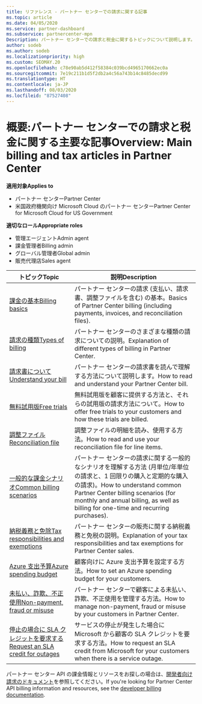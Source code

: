 ```yaml
---
title: リファレンス - パートナー センターでの請求に関する記事
ms.topic: article
ms.date: 04/05/2020
ms.service: partner-dashboard
ms.subservice: partnercenter-mpn
Description: パートナー センターでの請求と税金に関するトピックについて説明します。 請求に関するリソース、請求書、CSP の請求、税金に関する情報が含まれます。
author: sodeb
ms.author: sodeb
ms.localizationpriority: high
ms.custom: SEOMAY.20
ms.openlocfilehash: c78e90ab5d412f58384c039bcd4965170662ec0a
ms.sourcegitcommit: 7e19c211b1d5f2db2a4c56a743b14c8485decd99
ms.translationtype: HT
ms.contentlocale: ja-JP
ms.lasthandoff: 08/03/2020
ms.locfileid: "87527408"
---
```

# <a name="overview-main-billing-and-tax-articles-in-partner-center"></a><span data-ttu-id="97500-104">概要:パートナー センターでの請求と税金に関する主要な記事</span><span class="sxs-lookup"><span data-stu-id="97500-104">Overview: Main billing and tax articles in Partner Center</span></span>

<span data-ttu-id="97500-105">**適用対象**</span><span class="sxs-lookup"><span data-stu-id="97500-105">**Applies to**</span></span>

- <span data-ttu-id="97500-106">パートナー センター</span><span class="sxs-lookup"><span data-stu-id="97500-106">Partner Center</span></span>
- <span data-ttu-id="97500-107">米国政府機関向け Microsoft Cloud のパートナー センター</span><span class="sxs-lookup"><span data-stu-id="97500-107">Partner Center for Microsoft Cloud for US Government</span></span>

<span data-ttu-id="97500-108">**適切なロール**</span><span class="sxs-lookup"><span data-stu-id="97500-108">**Appropriate roles**</span></span>

- <span data-ttu-id="97500-109">管理エージェント</span><span class="sxs-lookup"><span data-stu-id="97500-109">Admin agent</span></span>
- <span data-ttu-id="97500-110">課金管理者</span><span class="sxs-lookup"><span data-stu-id="97500-110">Billing admin</span></span>
- <span data-ttu-id="97500-111">グローバル管理者</span><span class="sxs-lookup"><span data-stu-id="97500-111">Global admin</span></span>
- <span data-ttu-id="97500-112">販売代理店</span><span class="sxs-lookup"><span data-stu-id="97500-112">Sales agent</span></span>

| <span data-ttu-id="97500-113">トピック</span><span class="sxs-lookup"><span data-stu-id="97500-113">Topic</span></span> | <span data-ttu-id="97500-114">説明</span><span class="sxs-lookup"><span data-stu-id="97500-114">Description</span></span> |
| ----- | ----------- |
| [<span data-ttu-id="97500-115">課金の基本</span><span class="sxs-lookup"><span data-stu-id="97500-115">Billing basics</span></span>](billing-basics.md) | <span data-ttu-id="97500-116">パートナー センターの請求 (支払い、請求書、調整ファイルを含む) の基本。</span><span class="sxs-lookup"><span data-stu-id="97500-116">Basics of Partner Center billing (including payments, invoices, and reconciliation files).</span></span> |
| [<span data-ttu-id="97500-117">請求の種類</span><span class="sxs-lookup"><span data-stu-id="97500-117">Types of billing</span></span>](billing-different-types.md) | <span data-ttu-id="97500-118">パートナー センターのさまざまな種類の請求についての説明。</span><span class="sxs-lookup"><span data-stu-id="97500-118">Explanation of different types of billing in Partner Center.</span></span> |
| [<span data-ttu-id="97500-119">請求書について</span><span class="sxs-lookup"><span data-stu-id="97500-119">Understand your bill</span></span>](read-your-bill.md) | <span data-ttu-id="97500-120">パートナー センターの請求書を読んで理解する方法について説明します。</span><span class="sxs-lookup"><span data-stu-id="97500-120">How to read and understand your Partner Center bill.</span></span> |
| [<span data-ttu-id="97500-121">無料試用版</span><span class="sxs-lookup"><span data-stu-id="97500-121">Free trials</span></span>](offer-your-customers-trials-of-microsoft-products.md) | <span data-ttu-id="97500-122">無料試用版を顧客に提供する方法と、それらの試用版の請求方法について。</span><span class="sxs-lookup"><span data-stu-id="97500-122">How to offer free trials to your customers and how these trials are billed.</span></span> |
| [<span data-ttu-id="97500-123">調整ファイル</span><span class="sxs-lookup"><span data-stu-id="97500-123">Reconciliation file</span></span>](use-the-reconciliation-files.md) | <span data-ttu-id="97500-124">調整ファイルの明細を読み、使用する方法。</span><span class="sxs-lookup"><span data-stu-id="97500-124">How to read and use your reconciliation file for line items.</span></span> |
| [<span data-ttu-id="97500-125">一般的な課金シナリオ</span><span class="sxs-lookup"><span data-stu-id="97500-125">Common billing scenarios</span></span>](common-billing-scenarios.md) | <span data-ttu-id="97500-126">パートナー センターの請求に関する一般的なシナリオを理解する方法 (月単位/年単位の請求と、1 回限りの購入と定期的な購入の請求)。</span><span class="sxs-lookup"><span data-stu-id="97500-126">How to understand common Partner Center billing scenarios (for monthly and annual billing, as well as billing for one-time and recurring purchases).</span></span> |
| [<span data-ttu-id="97500-127">納税義務と免除</span><span class="sxs-lookup"><span data-stu-id="97500-127">Tax responsibilities and exemptions</span></span>](tax-and-tax-exemptions.md) | <span data-ttu-id="97500-128">パートナー センターの販売に関する納税義務と免税の説明。</span><span class="sxs-lookup"><span data-stu-id="97500-128">Explanation of your tax responsibilities and tax exemptions for Partner Center sales.</span></span> |
| [<span data-ttu-id="97500-129">Azure 支出予算</span><span class="sxs-lookup"><span data-stu-id="97500-129">Azure spending budget</span></span>](set-an-azure-spending-budget-for-your-customers.md) | <span data-ttu-id="97500-130">顧客向けに Azure 支出予算を設定する方法。</span><span class="sxs-lookup"><span data-stu-id="97500-130">How to set an Azure spending budget for your customers.</span></span> |
| [<span data-ttu-id="97500-131">未払い、詐欺、不正使用</span><span class="sxs-lookup"><span data-stu-id="97500-131">Non-payment, fraud or misuse</span></span>](non-payment--fraud--or-misuse.md) | <span data-ttu-id="97500-132">パートナー センターで顧客による未払い、詐欺、不正使用を管理する方法。</span><span class="sxs-lookup"><span data-stu-id="97500-132">How to manage non-payment, fraud or misuse by your customers in Partner Center.</span></span> |
| [<span data-ttu-id="97500-133">停止の場合に SLA クレジットを要求する</span><span class="sxs-lookup"><span data-stu-id="97500-133">Request an SLA credit for outages</span></span>](request-credit.md) | <span data-ttu-id="97500-134">サービスの停止が発生した場合に Microsoft から顧客の SLA クレジットを要求する方法。</span><span class="sxs-lookup"><span data-stu-id="97500-134">How to request an SLA credit from Microsoft for your customers when there is a service outage.</span></span> |

<span data-ttu-id="97500-135">パートナー センター API の課金情報とリソースをお探しの場合は、[開発者向け請求のドキュメント](https://docs.microsoft.com/partner-center/develop/manage-billing)を参照してください。</span><span class="sxs-lookup"><span data-stu-id="97500-135">If you're looking for Partner Center API billing information and resources, see the [developer billing documentation](https://docs.microsoft.com/partner-center/develop/manage-billing).</span></span>
